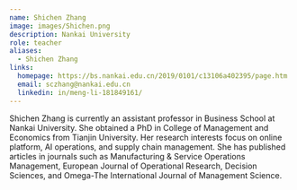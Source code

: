 ```yaml
---
name: Shichen Zhang
image: images/Shichen.png
description: Nankai University
role: teacher
aliases:
  - Shichen Zhang
links:
  homepage: https://bs.nankai.edu.cn/2019/0101/c13106a402395/page.htm
  email: sczhang@nankai.edu.cn
  linkedin: in/meng-li-181849161/
---
```


Shichen Zhang is currently an assistant professor in Business School at Nankai University. She obtained a PhD in College of Management and Economics from Tianjin University. Her research interests focus on online platform, AI operations, and supply chain management. She has published articles in journals such as Manufacturing & Service Operations Management, European Journal of Operational Research, Decision Sciences, and Omega-The International Journal of Management Science.
